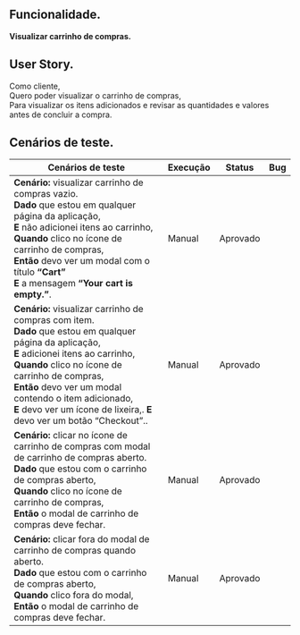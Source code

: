 ## Funcionalidade.
**Visualizar carrinho de compras.**

## User Story.
Como cliente,<br>
Quero poder visualizar o carrinho de compras,<br>
Para visualizar os itens adicionados e revisar as quantidades e valores antes de concluir a compra.<br>

## Cenários de teste.

<table>
  <thead>
    <tr>
      <th>Cenários de teste</th>
      <th>Execução</th>
      <th>Status</th>
      <th>Bug</th>
    </tr>
  </thead>
  <tbody>
    <tr>
      <td>
        <strong>Cenário:</strong> visualizar carrinho de compras vazio.<br>
        <strong>Dado</strong> que estou em qualquer página da aplicação, <br>
        <strong>E</strong> não adicionei itens ao carrinho, <br>
        <strong>Quando</strong> clico no ícone de carrinho de compras, <br>
        <strong>Então</strong> devo ver um modal com o título <strong>“Cart”</strong> <br>
        <strong>E</strong> a mensagem <strong>“Your cart is empty.”</strong>.
      </td>
      <td>Manual</td>
      <td>Aprovado</td>
      <td></td>
    </tr>
    <tr>
      <td>
        <strong>Cenário:</strong> visualizar carrinho de compras com item.<br>
        <strong>Dado</strong> que estou em qualquer página da aplicação, <br>
        <strong>E</strong> adicionei itens ao carrinho, <br>
        <strong>Quando</strong> clico no ícone de carrinho de compras, <br>
        <strong>Então</strong> devo ver um modal contendo o item adicionado,<br>
        <strong>E</strong> devo ver um ícone de lixeira,</strong>.
        <strong>E</strong> devo ver um botão “Checkout”.</strong>.
      </td>
      <td>Manual</td>
      <td>Aprovado</td>
      <td></td>
    </tr>
    <tr>
      <td>
        <strong>Cenário:</strong> clicar no ícone de carrinho de compras com modal de carrinho de compras aberto.<br>
        <strong>Dado</strong> que estou com o carrinho de compras aberto, <br>
        <strong>Quando</strong> clico no ícone de carrinho de compras, <br>
        <strong>Então</strong> o modal de carrinho de compras deve fechar. <br>
      </td>
      <td>Manual</td>
      <td>Aprovado</td>
      <td></td>
    </tr>
    <tr>
      <td>
        <strong>Cenário:</strong> clicar fora do modal de carrinho de compras quando aberto.<br>
        <strong>Dado</strong> que estou com o carrinho de compras aberto, <br>
        <strong>Quando</strong> clico fora do modal, <br>
        <strong>Então</strong> o modal de carrinho de compras deve fechar. <br>
      </td>
      <td>Manual</td>
      <td>Aprovado</td>
      <td></td>
    </tr>
    
  </tbody>
</table>
